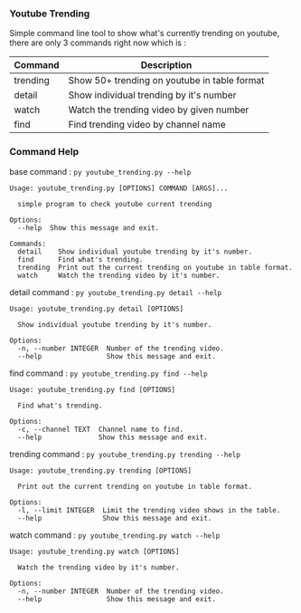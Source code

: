 ### Youtube Trending

Simple command line tool to show what's currently trending on youtube,
there are only 3 commands right now which is :

Command|Description
------------|-------------
trending|Show 50+ trending on youtube in table format
detail|Show individual trending by it's number
watch|Watch the trending video by given number
find|Find trending video by channel name

### Command Help
base command : ```py youtube_trending.py --help```
```
Usage: youtube_trending.py [OPTIONS] COMMAND [ARGS]...

  simple program to check youtube current trending

Options:
  --help  Show this message and exit.

Commands:
  detail    Show individual youtube trending by it's number.
  find      Find what's trending.
  trending  Print out the current trending on youtube in table format.
  watch     Watch the trending video by it's number.
```
detail command : ```py youtube_trending.py detail --help```
````
Usage: youtube_trending.py detail [OPTIONS]

  Show individual youtube trending by it's number.

Options:
  -n, --number INTEGER  Number of the trending video.
  --help                Show this message and exit.
````
find command : ```py youtube_trending.py find --help```
```
Usage: youtube_trending.py find [OPTIONS]

  Find what's trending.

Options:
  -c, --channel TEXT  Channel name to find.
  --help              Show this message and exit.
```
trending command : ```py youtube_trending.py trending --help```
```
Usage: youtube_trending.py trending [OPTIONS]

  Print out the current trending on youtube in table format.

Options:
  -l, --limit INTEGER  Limit the trending video shows in the table.
  --help               Show this message and exit.
```
watch command : ```py youtube_trending.py watch --help```
```
Usage: youtube_trending.py watch [OPTIONS]

  Watch the trending video by it's number.

Options:
  -n, --number INTEGER  Number of the trending video.
  --help                Show this message and exit.
```